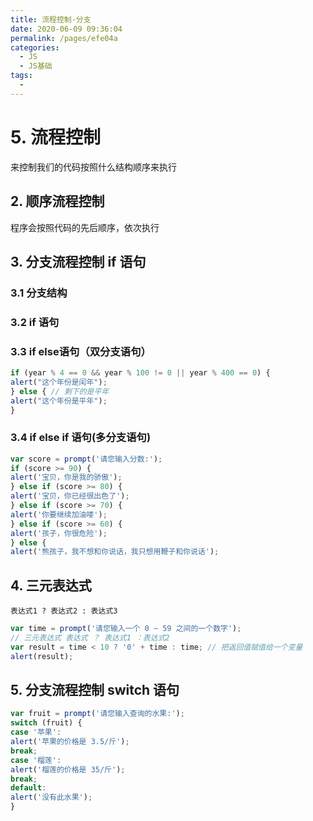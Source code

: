 ```yaml
---
title: 流程控制-分支
date: 2020-06-09 09:36:04
permalink: /pages/efe04a
categories: 
  - JS
  - JS基础
tags: 
  - 
---
```

# 5. 流程控制
来控制我们的代码按照什么结构顺序来执行

## 2. 顺序流程控制

程序会按照代码的先后顺序，依次执行

## 3. 分支流程控制 if 语句

### 3.1 分支结构

### 3.2 if 语句

### 3.3 if else语句（双分支语句）

```js
if (year % 4 == 0 && year % 100 != 0 || year % 400 == 0) {
alert("这个年份是闰年");
} else { // 剩下的是平年
alert("这个年份是平年");
}

```

### 3.4 if else if 语句(多分支语句)

```js
var score = prompt('请您输入分数:');
if (score >= 90) {
alert('宝贝，你是我的骄傲');
} else if (score >= 80) {
alert('宝贝，你已经很出色了');
} else if (score >= 70) {
alert('你要继续加油喽');
} else if (score >= 60) {
alert('孩子，你很危险');
} else {
alert('熊孩子，我不想和你说话，我只想用鞭子和你说话');

```
## 4. 三元表达式
`
表达式1 ? 表达式2 : 表达式3
`

```js
var time = prompt('请您输入一个 0 ~ 59 之间的一个数字');
// 三元表达式 表达式 ？ 表达式1 ：表达式2
var result = time < 10 ? '0' + time : time; // 把返回值赋值给一个变量
alert(result);

```
## 5. 分支流程控制 switch 语句
```js
var fruit = prompt('请您输入查询的水果:');
switch (fruit) {
case '苹果':
alert('苹果的价格是 3.5/斤');
break;
case '榴莲':
alert('榴莲的价格是 35/斤');
break;
default:
alert('没有此水果');
}

```